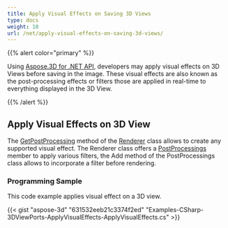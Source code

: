 ```yaml
---
title: Apply Visual Effects on Saving 3D Views
type: docs
weight: 10
url: /net/apply-visual-effects-on-saving-3d-views/
---
```


{{% alert color="primary" %}}

Using [Aspose.3D for .NET API](https://products.aspose.com/3d/net/), developers may apply visual effects on 3D Views before saving in the image. These visual effects are also known as the post-processing effects or filters those are applied in real-time to everything displayed in the 3D View.

{{% /alert %}}
## **Apply Visual Effects on 3D View**
The [GetPostProcessing](http://www.aspose.com/api/net/3d/aspose.threed.render/renderer/methods/getpostprocessing) method of the [Renderer](http://www.aspose.com/api/net/3d/aspose.threed.render/renderer) class allows to create any supported visual effect. The Renderer class offers a [PostProcessings](http://www.aspose.com/api/net/3d/aspose.threed.render/renderer/properties/postprocessings) member to apply various filters, the Add method of the PostProcessings class allows to incorporate a filter before rendering.
### **Programming Sample**
This code example applies visual effect on a 3D view.

{{< gist "aspose-3d" "631532eeb21c3374f2ed" "Examples-CSharp-3DViewPorts-ApplyVisualEffects-ApplyVisualEffects.cs" >}}
